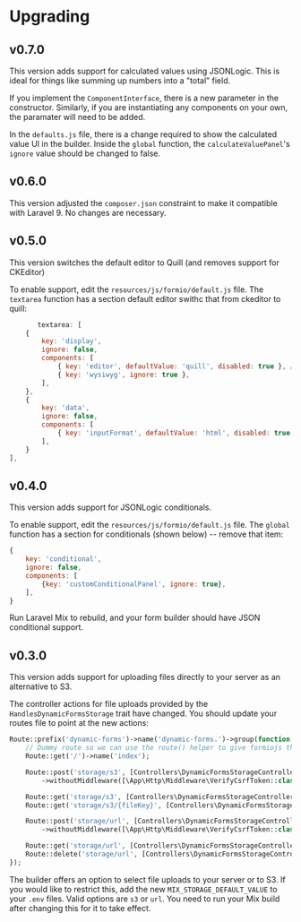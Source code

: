 # Upgrading

## v0.7.0
This version adds support for calculated values using JSONLogic. This is ideal for things like summing up numbers into a "total" field.

If you implement the `ComponentInterface`, there is a new parameter in the constructor. Similarly, if you are instantiating any components on your own, the paramater will need to be added.

In the `defaults.js` file, there is a change required to show the calculated value UI in the builder. Inside the `global` function, the `calculateValuePanel`'s `ignore` value should be changed to false. 

## v0.6.0
This version adjusted the `composer.json` constraint to make it compatible with Laravel 9. No changes are necessary. 

## v0.5.0
This version switches the default editor to Quill (and removes support for CKEditor)

To enable support, edit the `resources/js/formio/default.js` file. The `textarea` function has a section default editor swithc that from ckeditor to quill:

```js
       textarea: [
    {
        key: 'display',
        ignore: false,
        components: [
            { key: 'editor', defaultValue: 'quill', disabled: true }, // do not set hidden, it won't change to ckeditor if you do that
            { key: 'wysiwyg', ignore: true },
        ],
    },
    {
        key: 'data',
        ignore: false,
        components: [
            { key: 'inputFormat', defaultValue: 'html', disabled: true },
        ],
    }
],
```


## v0.4.0
This version adds support for JSONLogic conditionals.

To enable support, edit the `resources/js/formio/default.js` file. The `global` function has a section for conditionals (shown below) -- remove that item:

```js
{
    key: 'conditional',
    ignore: false,
    components: [
        {key: 'customConditionalPanel', ignore: true},
    ],
}
```

Run Laravel Mix to rebuild, and your form builder should have JSON conditional support.

## v0.3.0
This version adds support for uploading files directly to your server as an alternative to S3.

The controller actions for file uploads provided by the `HandlesDynamicFormsStorage` trait have changed. You should update your routes file to point at the new actions:

```php
Route::prefix('dynamic-forms')->name('dynamic-forms.')->group(function () {
    // Dummy route so we can use the route() helper to give formiojs the base path for this group
    Route::get('/')->name('index');

    Route::post('storage/s3', [Controllers\DynamicFormsStorageController::class, 'storeS3'])
        ->withoutMiddleware([\App\Http\Middleware\VerifyCsrfToken::class]);

    Route::get('storage/s3', [Controllers\DynamicFormsStorageController::class, 'showS3'])->name('S3-file-download');
    Route::get('storage/s3/{fileKey}', [Controllers\DynamicFormsStorageController::class, 'showS3'])->name('S3-file-redirect');

    Route::post('storage/url', [Controllers\DynamicFormsStorageController::class, 'storeURL'])
        ->withoutMiddleware([\App\Http\Middleware\VerifyCsrfToken::class]);

    Route::get('storage/url', [Controllers\DynamicFormsStorageController::class, 'showURL'])->name('url-file-download');
    Route::delete('storage/url', [Controllers\DynamicFormsStorageController::class, 'deleteURL']);
});
```

The builder offers an option to select file uploads to your server or to S3. If you would like to restrict this, add the new `MIX_STORAGE_DEFAULT_VALUE` to your `.env` files. Valid options are `s3` or `url`. You need to run your Mix build after changing this for it to take effect.
